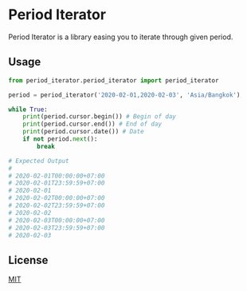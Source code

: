 # Period Iterator

Period Iterator is a library easing you to iterate through given period.

## Usage

```python
from period_iterator.period_iterator import period_iterator

period = period_iterator('2020-02-01,2020-02-03', 'Asia/Bangkok')

while True:
    print(period.cursor.begin()) # Begin of day
    print(period.cursor.end()) # End of day
    print(period.cursor.date()) # Date
    if not period.next():
        break

# Expected Output
#
# 2020-02-01T00:00:00+07:00
# 2020-02-01T23:59:59+07:00
# 2020-02-01
# 2020-02-02T00:00:00+07:00
# 2020-02-02T23:59:59+07:00
# 2020-02-02
# 2020-02-03T00:00:00+07:00
# 2020-02-03T23:59:59+07:00
# 2020-02-03
```

## License

[MIT](https://github.com/chonla/period-iterator/blob/master/LICENSE)
